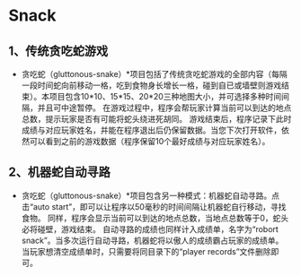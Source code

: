 # Snack
## 1、传统贪吃蛇游戏
* 贪吃蛇（gluttonous-snake）*项目包括了传统贪吃蛇游戏的全部内容（每隔一段时间蛇向前移动一格，吃到食物身长增长一格，碰到自已或墙壁则游戏结束）。本项目包含10\*10、15\*15、20\*20三种地图大小，并可选择多种时间间隔，并且可中途暂停。
在游戏过程中，程序会帮玩家计算当前可以到达的地点总数，提示玩家是否有可能将蛇头绕进死胡同。
游戏结束后，程序记录下此时成绩与对应玩家姓名，并能在程序退出后仍保留数据。当您下次打开软件，依然可以看到之前的游戏数据（程序保留10个最好成绩与对应玩家姓名）。
## 2、机器蛇自动寻路
* 贪吃蛇（gluttonous-snake）*项目包含另一种模式：机器蛇自动寻路。点击“auto start”，即可以让程序以50毫秒的时间间隔让机器蛇自行移动，寻找食物。
同样，程序会显示当前可以到达的地点总数，当地点总数等于0，蛇头必将碰壁，游戏结束。
自动寻路的成绩也同样计入成绩单，名字为“robort snack”。当多次运行自动寻路，机器蛇将以傲人的成绩霸占玩家的成绩单。
当玩家想清空成绩单时，只需要将同目录下的“player records”文件删除即可。